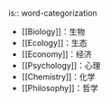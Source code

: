 is:: word-categorization

- [[Biology]]：生物
- [[Ecology]]：生态
- [[Economy]]：经济
- [[Psychology]]：心理
- [[Chemistry]]：化学
- [[Philosophy]]：哲学
